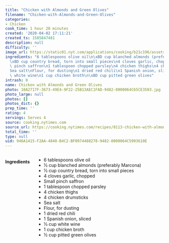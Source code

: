 ```yaml
---
title: "Chicken with Almonds and Green Olives"
filename: "Chicken-with-Almonds-and-Green-Olives"
categories:
- Chicken
cook_time: 1 hour 20 minutes
created: '2020-04-02 17:11:21'
created_ts: 1585847481
description: null
difficulty: ''
image_url: https://static01.nyt.com/applications/cooking/b21c196/assets/NYTCookingLogo.png
ingredients: "6 tablespoons olive oil\n\xBD cup blanched almonds (preferably Marcona)\n\
  \xBD cup country bread, torn into small pieces\n4 cloves garlic, chopped\nSmall\
  \ pinch saffron\n1 tablespoon chopped parsley\n4 chicken thighs\n4 chicken drumsticks\n\
  Sea salt\nFlour, for dusting\n1 dried red chili\n1 Spanish onion, sliced\n\xBD cup\
  \ white wine\n1 cup chicken broth\n\xBD cup pitted green olives"
intrash: 0
name: Chicken with Almonds and Green Olives
photo: 10A2717F-3673-49E4-9F22-25B13AEC1FAD-9482-0000064C65CE3503.jpg
photo_large: null
photos: []
photos_dict: {}
prep_time: ''
rating: 4
servings: Serves 4
source: cooking.nytimes.com
source_url: https://cooking.nytimes.com/recipes/8113-chicken-with-almonds-and-green-olives?action=click&module=Global%20Search%20Recipe%20Card&pgType=search&rank=26
total_time: ''
type: null
uid: 946A1415-F2AA-4840-B4C2-BF0974488278-9482-0000064C5993610E
---
```

<div class="large-8 medium-7 columns" id="writeup">	</div><!-- #writeup -->
</div><!-- #row-one -->
<div class="row" id="row-two">	<div class="medium-4 small-5 columns"><h4 id="ingredients">Ingredients</h4><div class="box box-ingredients content"><ul>
<li>6 tablespoons olive oil</li>
<li>½ cup blanched almonds (preferably Marcona)</li>
<li>½ cup country bread, torn into small pieces</li>
<li>4 cloves garlic, chopped</li>
<li>Small pinch saffron</li>
<li>1 tablespoon chopped parsley</li>
<li>4 chicken thighs</li>
<li>4 chicken drumsticks</li>
<li>Sea salt</li>
<li>Flour, for dusting</li>
<li>1 dried red chili</li>
<li>1 Spanish onion, sliced</li>
<li>½ cup white wine</li>
<li>1 cup chicken broth</li>
<li>½ cup pitted green olives</li>
</ul>
</div>	</div>	<div class="medium-6 small-7 columns">	</div>